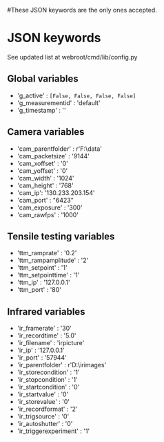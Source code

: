 #These JSON keywords are the only ones accepted.

# JSON keywords #

See updated list at webroot/cmd/lib/config.py

## Global variables ##

  * 'g\_active' : `[False, False, False, False]`
  * 'g\_measurementid'     : 'default'
  * 'g\_timestamp'     : ''

## Camera variables ##

  * 'cam\_parentfolder' : r'F:\data'
  * 'cam\_packetsize' : '9144'
  * 'cam\_xoffset' : '0'
  * 'cam\_yoffset' : '0'
  * 'cam\_width' : '1024'
  * 'cam\_height' : '768'
  * 'cam\_ip': '130.233.203.154'
  * 'cam\_port' : "6423"
  * 'cam\_exposure' : '300'
  * 'cam\_rawfps' : '1000'

## Tensile testing variables ##

  * 'ttm\_ramprate' : '0.2'
  * 'ttm\_rampamplitude' : '2'
  * 'ttm\_setpoint' : '1'
  * 'ttm\_setpointtime' : '1'
  * 'ttm\_ip' : '127.0.0.1'
  * 'ttm\_port' : '80'

## Infrared variables ##

  * 'ir\_framerate' : '30'
  * 'ir\_recordtime' : '5.0'
  * 'ir\_filename' : 'irpicture'
  * 'ir\_ip' : '127.0.0.1'
  * 'ir\_port' : '57944'
  * 'ir\_parentfolder' : r'D:\irimages'
  * 'ir\_storecondition' : '1'
  * 'ir\_stopcondition' : '1'
  * 'ir\_startcondition' : '0'
  * 'ir\_startvalue' : '0'
  * 'ir\_storevalue' : '0'
  * 'ir\_recordformat' : '2'
  * 'ir\_trigsource' : '0'
  * 'ir\_autoshutter' : '0'
  * 'ir\_triggerexperiment' : '1'